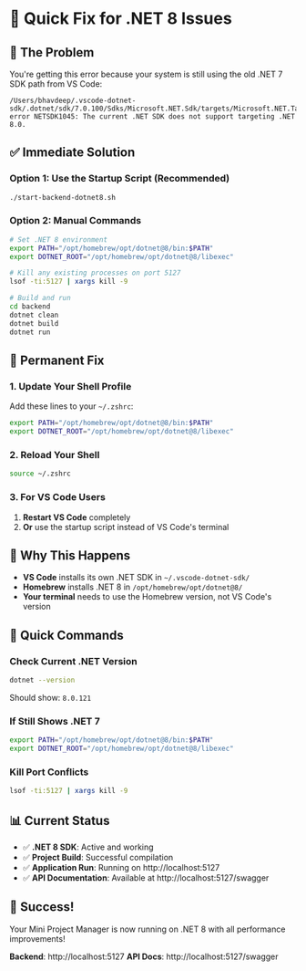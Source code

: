 # 🚀 Quick Fix for .NET 8 Issues

## 🚨 **The Problem**

You're getting this error because your system is still using the old .NET 7 SDK path from VS Code:

```
/Users/bhavdeep/.vscode-dotnet-sdk/.dotnet/sdk/7.0.100/Sdks/Microsoft.NET.Sdk/targets/Microsoft.NET.TargetFrameworkInference.targets(144,5): error NETSDK1045: The current .NET SDK does not support targeting .NET 8.0.
```

## ✅ **Immediate Solution**

### **Option 1: Use the Startup Script (Recommended)**
```bash
./start-backend-dotnet8.sh
```

### **Option 2: Manual Commands**
```bash
# Set .NET 8 environment
export PATH="/opt/homebrew/opt/dotnet@8/bin:$PATH"
export DOTNET_ROOT="/opt/homebrew/opt/dotnet@8/libexec"

# Kill any existing processes on port 5127
lsof -ti:5127 | xargs kill -9

# Build and run
cd backend
dotnet clean
dotnet build
dotnet run
```

## 🔧 **Permanent Fix**

### **1. Update Your Shell Profile**
Add these lines to your `~/.zshrc`:
```bash
export PATH="/opt/homebrew/opt/dotnet@8/bin:$PATH"
export DOTNET_ROOT="/opt/homebrew/opt/dotnet@8/libexec"
```

### **2. Reload Your Shell**
```bash
source ~/.zshrc
```

### **3. For VS Code Users**
1. **Restart VS Code** completely
2. **Or** use the startup script instead of VS Code's terminal

## 🎯 **Why This Happens**

- **VS Code** installs its own .NET SDK in `~/.vscode-dotnet-sdk/`
- **Homebrew** installs .NET 8 in `/opt/homebrew/opt/dotnet@8/`
- **Your terminal** needs to use the Homebrew version, not VS Code's version

## 🚀 **Quick Commands**

### **Check Current .NET Version**
```bash
dotnet --version
```
Should show: `8.0.121`

### **If Still Shows .NET 7**
```bash
export PATH="/opt/homebrew/opt/dotnet@8/bin:$PATH"
export DOTNET_ROOT="/opt/homebrew/opt/dotnet@8/libexec"
```

### **Kill Port Conflicts**
```bash
lsof -ti:5127 | xargs kill -9
```

## 📊 **Current Status**

- ✅ **.NET 8 SDK**: Active and working
- ✅ **Project Build**: Successful compilation  
- ✅ **Application Run**: Running on http://localhost:5127
- ✅ **API Documentation**: Available at http://localhost:5127/swagger

## 🎉 **Success!**

Your Mini Project Manager is now running on .NET 8 with all performance improvements!

**Backend**: http://localhost:5127
**API Docs**: http://localhost:5127/swagger

